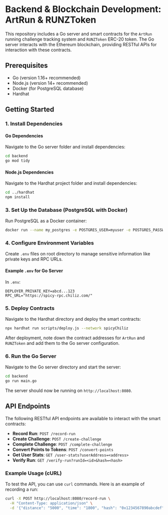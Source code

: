 # Backend & Blockchain Development: ArtRun & RUNZToken

This repository includes a Go server and smart contracts for the `ArtRun` running challenge tracking system and `RUNZToken` ERC-20 token. The Go server interacts with the Ethereum blockchain, providing RESTful APIs for interaction with these contracts.

## Prerequisites

- Go (version 1.16+ recommended)
- Node.js (version 14+ recommended)
- Docker (for PostgreSQL database)
- Hardhat

## Getting Started

### 1. Install Dependencies

#### Go Dependencies

Navigate to the Go server folder and install dependencies:

```bash
cd backend
go mod tidy
```

#### Node.js Dependencies

Navigate to the Hardhat project folder and install dependencies:

```bash
cd ../hardhat
npm install
```

### 3. Set Up the Database (PostgreSQL with Docker)

Run PostgreSQL as a Docker container:

```bash
docker run --name my_postgres -e POSTGRES_USER=myuser -e POSTGRES_PASSWORD=mypassword -e POSTGRES_DB=mydb -p 5432:5432 -d postgres:latest
```

### 4. Configure Environment Variables

Create `.env` files on root directory to manage sensitive information like private keys and RPC URLs.

#### Example `.env` for Go Server

In `.env`:

```plaintext
DEPLOYER_PRIVATE_KEY=abcd...123
RPC_URL="https://spicy-rpc.chiliz.com/"
```

### 5. Deploy Contracts

Navigate to the Hardhat directory and deploy the smart contracts:

```bash
npx hardhat run scripts/deploy.js --network spicyChiliz
```

After deployment, note down the contract addresses for `ArtRun` and `RUNZToken` and add them to the Go server configuration.

### 6. Run the Go Server

Navigate to the Go server directory and start the server:

```bash
cd backend
go run main.go
```

The server should now be running on `http://localhost:8080`.

## API Endpoints

The following RESTful API endpoints are available to interact with the smart contracts:

- **Record Run**: `POST /record-run`
- **Create Challenge**: `POST /create-challenge`
- **Complete Challenge**: `POST /complete-challenge`
- **Convert Points to Tokens**: `POST /convert-points`
- **Get User Stats**: `GET /user-stats?userAddress=<address>`
- **Verify Run**: `GET /verify-run?runId=<id>&hash=<hash>`

### Example Usage (cURL)

To test the API, you can use `curl` commands. Here is an example of recording a run:

```bash
curl -X POST http://localhost:8080/record-run \
  -H "Content-Type: application/json" \
  -d '{"distance": "5000", "time": "1800", "hash": "0x1234567890abcdef"}'
```
